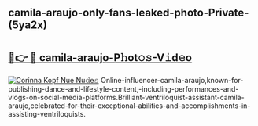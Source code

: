 ## camila-araujo-only-fans​-leaked-photo​-Private-(5ya2x)


# <h2><a href="https://mediaupload.pro?title=camila-araujo&ref=git">🔗👉 🔴 camila-araujo-P𝚑ot𝚘𝚜-V𝚒d𝚎o</a></h2>

[![Corinna Kopf Nue Nu𝚍e𝚜](https://i.imgur.com/0qMVB7G.gif)](https://mediaupload.pro?title=camila-araujo&ref=git)
Online-influencer-camila-araujo,known-for-publishing-dance-and-lifestyle-content,-including-performances-and-vlogs-on-social-media-platforms.Brilliant-ventriloquist-assistant-camila-araujo,celebrated-for-their-exceptional-abilities-and-accomplishments-in-assisting-ventriloquists.  